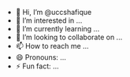 - 👋 Hi, I’m @uccshafique
- 👀 I’m interested in ...
- 🌱 I’m currently learning ...
- 💞️ I’m looking to collaborate on ...
- 📫 How to reach me ...
- 😄 Pronouns: ...
- ⚡ Fun fact: ...

<!---
uccshafique/uccshafique is a ✨ special ✨ repository because its `README.md` (this file) appears on your GitHub profile.
You can click the Preview link to take a look at your changes.
--->
